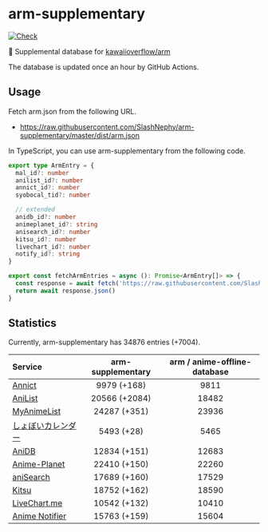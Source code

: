 # arm-supplementary

[![Check](https://github.com/SlashNephy/arm-supplementary/actions/workflows/check-node.yml/badge.svg)](https://github.com/SlashNephy/arm-supplementary/actions/workflows/check-node.yml)

💊 Supplemental database for [kawaiioverflow/arm](https://github.com/kawaiioverflow/arm)

The database is updated once an hour by GitHub Actions.

## Usage

Fetch arm.json from the following URL.

- https://raw.githubusercontent.com/SlashNephy/arm-supplementary/master/dist/arm.json

In TypeScript, you can use arm-supplementary from the following code.

```TypeScript
export type ArmEntry = {
  mal_id?: number
  anilist_id?: number
  annict_id?: number
  syobocal_tid?: number

  // extended
  anidb_id?: number
  animeplanet_id?: string
  anisearch_id?: number
  kitsu_id?: number
  livechart_id?: number
  notify_id?: string
}

export const fetchArmEntries = async (): Promise<ArmEntry[]> => {
  const response = await fetch('https://raw.githubusercontent.com/SlashNephy/arm-supplementary/master/dist/arm.json')
  return await response.json()
}
```

## Statistics

Currently, arm-supplementary has 34876 entries (+7004).

| Service                                     | arm-supplementary | arm / anime-offline-database |
| :------------------------------------------ | :---------------: | :--------------------------: |
| [Annict](https://annict.com)                |    9979 (+168)    |             9811             |
| [AniList](https://anilist.co)               |   20566 (+2084)   |            18482             |
| [MyAnimeList](https://myanimelist.net)      |   24287 (+351)    |            23936             |
| [しょぼいカレンダー](https://cal.syoboi.jp) |    5493 (+28)     |             5465             |
| [AniDB](https://anidb.net)                  |   12834 (+151)    |            12683             |
| [Anime-Planet](https://anime-planet.com)    |   22410 (+150)    |            22260             |
| [aniSearch](https://anisearch.com)          |   17689 (+160)    |            17529             |
| [Kitsu](https://kitsu.io)                   |   18752 (+162)    |            18590             |
| [LiveChart.me](https://livechart.me)        |   10542 (+132)    |            10410             |
| [Anime Notifier](https://notify.moe)        |   15763 (+159)    |            15604             |
